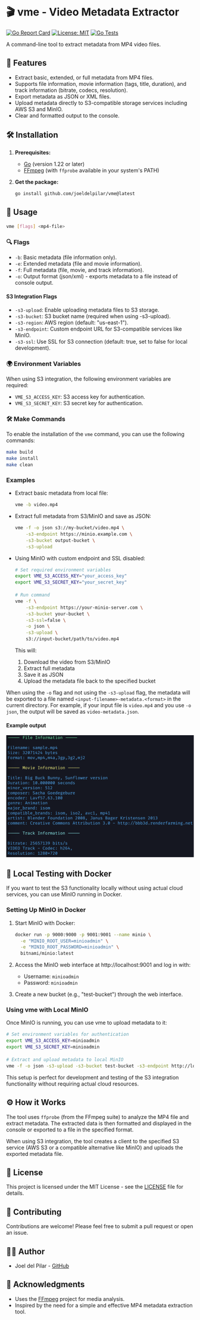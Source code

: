 # 🎬 vme - Video Metadata Extractor

[![Go Report Card](https://goreportcard.com/badge/github.com/joeldelpilar/vme?=1708954138)](https://goreportcard.com/report/github.com/joeldelpilar/vme)
[![License: MIT](https://img.shields.io/badge/License-MIT-yellow.svg)](https://opensource.org/licenses/MIT)
[![Go Tests](https://img.shields.io/github/actions/workflow/status/joeldelpilar/vme/go-tests.yml?branch=main&label=tests)](https://github.com/joeldelpilar/vme/actions/workflows/go-tests.yml)

A command-line tool to extract metadata from MP4 video files.

## 🌟 Features

*   Extract basic, extended, or full metadata from MP4 files.
*   Supports file information, movie information (tags, title, duration), and track information (bitrate, codecs, resolution).
*   Export metadata as JSON or XML files.
*   Upload metadata directly to S3-compatible storage services including AWS S3 and MinIO.
*   Clear and formatted output to the console.

## 🛠️ Installation

1.  **Prerequisites:**
    *   [Go](https://go.dev/dl/) (version 1.22 or later)
    *   [FFmpeg](https://ffmpeg.org/download.html) (with `ffprobe` available in your system's PATH)

2.  **Get the package:**

    ```bash
    go install github.com/joeldelpilar/vme@latest
    ```

## 🚀 Usage

```bash
vme [flags] <mp4-file>
```

### 🔍 Flags

*   `-b`: Basic metadata (file information only).
*   `-e`: Extended metadata (file and movie information).
*   `-f`: Full metadata (file, movie, and track information).
*   `-o`: Output format (json/xml) - exports metadata to a file instead of console output.

#### S3 Integration Flags

*   `-s3-upload`: Enable uploading metadata files to S3 storage.
*   `-s3-bucket`: S3 bucket name (required when using -s3-upload).
*   `-s3-region`: AWS region (default: "us-east-1").
*   `-s3-endpoint`: Custom endpoint URL for S3-compatible services like MinIO.
*   `-s3-ssl`: Use SSL for S3 connection (default: true, set to false for local development).

### 🌍 Environment Variables

When using S3 integration, the following environment variables are required:

*   `VME_S3_ACCESS_KEY`: S3 access key for authentication.
*   `VME_S3_SECRET_KEY`: S3 secret key for authentication.

### 🛠️ Make Commands

To enable the installation of the `vme` command, you can use the following commands:

```bash
make build
make install
make clean
```

### Examples

*   Extract basic metadata from local file:

    ```bash
    vme -b video.mp4
    ```

*   Extract full metadata from S3/MinIO and save as JSON:

    ```bash
    vme -f -o json s3://my-bucket/video.mp4 \
        -s3-endpoint https://minio.example.com \
        -s3-bucket output-bucket \
        -s3-upload
    ```

*   Using MinIO with custom endpoint and SSL disabled:

    ```bash
    # Set required environment variables
    export VME_S3_ACCESS_KEY="your_access_key"
    export VME_S3_SECRET_KEY="your_secret_key"

    # Run command
    vme -f \
        -s3-endpoint https://your-minio-server.com \
        -s3-bucket your-bucket \
        -s3-ssl=false \
        -o json \
        -s3-upload \
        s3://input-bucket/path/to/video.mp4
    ```

    This will:
    1. Download the video from S3/MinIO
    2. Extract full metadata
    3. Save it as JSON
    4. Upload the metadata file back to the specified bucket

When using the `-o` flag and not using the `-s3-upload` flag, the metadata will be exported to a file named `<input-filename>-metadata.<format>` in the current directory. For example, if your input file is `video.mp4` and you use `-o json`, the output will be saved as `video-metadata.json`.

#### Example output
<img src="data/image.png" alt="Example output" width="600"/>

## 🧪 Local Testing with Docker

If you want to test the S3 functionality locally without using actual cloud services, you can use MinIO running in Docker.

### Setting Up MinIO in Docker

1. Start MinIO with Docker:

   ```bash
   docker run -p 9000:9000 -p 9001:9001 --name minio \
     -e "MINIO_ROOT_USER=minioadmin" \
     -e "MINIO_ROOT_PASSWORD=minioadmin" \
     bitnami/minio:latest
   ```

2. Access the MinIO web interface at http://localhost:9001 and log in with:
   - Username: `minioadmin`
   - Password: `minioadmin`

3. Create a new bucket (e.g., "test-bucket") through the web interface.

### Using vme with Local MinIO

Once MinIO is running, you can use vme to upload metadata to it:

```bash
# Set environment variables for authentication
export VME_S3_ACCESS_KEY=minioadmin
export VME_S3_SECRET_KEY=minioadmin

# Extract and upload metadata to local MinIO
vme -f -o json -s3-upload -s3-bucket test-bucket -s3-endpoint http://localhost:9000 -s3-ssl=false video.mp4
```

This setup is perfect for development and testing of the S3 integration functionality without requiring actual cloud resources.

## ⚙️ How it Works

The tool uses `ffprobe` (from the FFmpeg suite) to analyze the MP4 file and extract metadata. The extracted data is then formatted and displayed in the console or exported to a file in the specified format.

When using S3 integration, the tool creates a client to the specified S3 service (AWS S3 or a compatible alternative like MinIO) and uploads the exported metadata file.

## 📝 License

This project is licensed under the MIT License - see the [LICENSE](LICENSE) file for details.

## 🤝 Contributing

Contributions are welcome! Please feel free to submit a pull request or open an issue.

## 👨‍💻 Author

*   Joel del Pilar - [GitHub](https://github.com/joeldelpilar)

## 🙏 Acknowledgments

*   Uses the [FFmpeg](https://ffmpeg.org/) project for media analysis.
*   Inspired by the need for a simple and effective MP4 metadata extraction tool.

